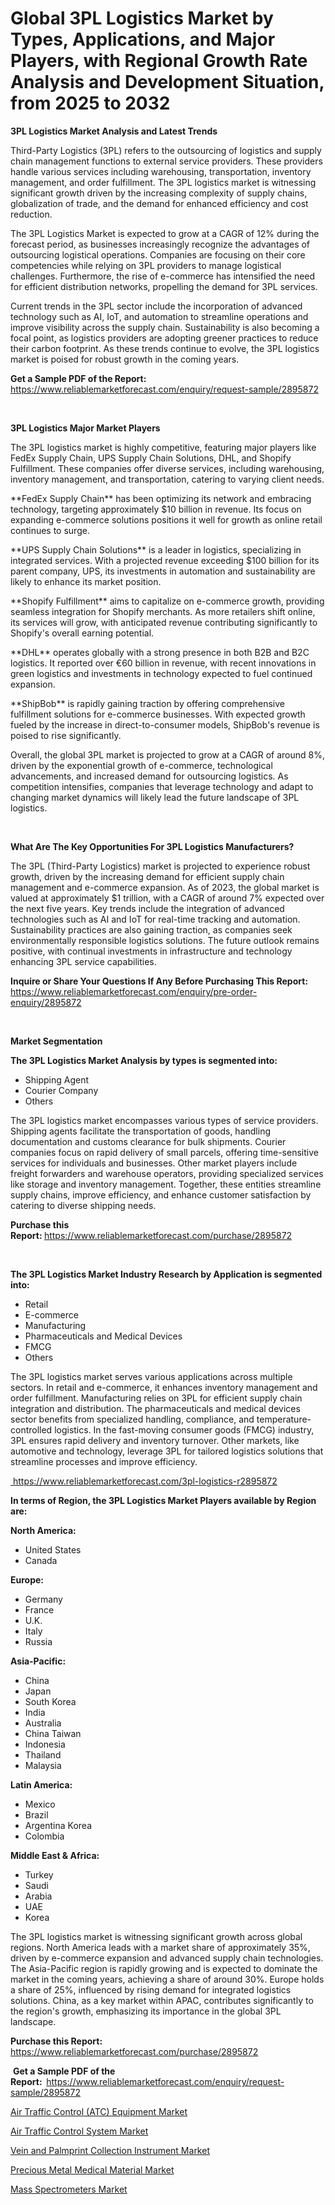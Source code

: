 <p><h1>Global 3PL Logistics Market by Types, Applications, and Major Players, with Regional Growth Rate Analysis and Development Situation, from 2025 to 2032</h1></p><p><strong>3PL Logistics Market Analysis and Latest Trends</strong></p>
<p><p>Third-Party Logistics (3PL) refers to the outsourcing of logistics and supply chain management functions to external service providers. These providers handle various services including warehousing, transportation, inventory management, and order fulfillment. The 3PL logistics market is witnessing significant growth driven by the increasing complexity of supply chains, globalization of trade, and the demand for enhanced efficiency and cost reduction.</p><p>The 3PL Logistics Market is expected to grow at a CAGR of 12% during the forecast period, as businesses increasingly recognize the advantages of outsourcing logistical operations. Companies are focusing on their core competencies while relying on 3PL providers to manage logistical challenges. Furthermore, the rise of e-commerce has intensified the need for efficient distribution networks, propelling the demand for 3PL services.</p><p>Current trends in the 3PL sector include the incorporation of advanced technology such as AI, IoT, and automation to streamline operations and improve visibility across the supply chain. Sustainability is also becoming a focal point, as logistics providers are adopting greener practices to reduce their carbon footprint. As these trends continue to evolve, the 3PL logistics market is poised for robust growth in the coming years.</p></p>
<p><strong>Get a Sample PDF of the Report:&nbsp;</strong> <a href="https://www.reliablemarketforecast.com/enquiry/request-sample/2895872?utm_campaign=1140&utm_medium=2&utm_source=Github&utm_content=ia&utm_term=15032025&utm_id=3pl-logistics">https://www.reliablemarketforecast.com/enquiry/request-sample/2895872</a></p>
<p>&nbsp;</p>
<p><strong>3PL Logistics Major Market Players</strong></p>
<p><p>The 3PL logistics market is highly competitive, featuring major players like FedEx Supply Chain, UPS Supply Chain Solutions, DHL, and Shopify Fulfillment. These companies offer diverse services, including warehousing, inventory management, and transportation, catering to varying client needs.</p><p>**FedEx Supply Chain** has been optimizing its network and embracing technology, targeting approximately $10 billion in revenue. Its focus on expanding e-commerce solutions positions it well for growth as online retail continues to surge.</p><p>**UPS Supply Chain Solutions** is a leader in logistics, specializing in integrated services. With a projected revenue exceeding $100 billion for its parent company, UPS, its investments in automation and sustainability are likely to enhance its market position.</p><p>**Shopify Fulfillment** aims to capitalize on e-commerce growth, providing seamless integration for Shopify merchants. As more retailers shift online, its services will grow, with anticipated revenue contributing significantly to Shopify's overall earning potential.</p><p>**DHL** operates globally with a strong presence in both B2B and B2C logistics. It reported over €60 billion in revenue, with recent innovations in green logistics and investments in technology expected to fuel continued expansion.</p><p>**ShipBob** is rapidly gaining traction by offering comprehensive fulfillment solutions for e-commerce businesses. With expected growth fueled by the increase in direct-to-consumer models, ShipBob's revenue is poised to rise significantly.</p><p>Overall, the global 3PL market is projected to grow at a CAGR of around 8%, driven by the exponential growth of e-commerce, technological advancements, and increased demand for outsourcing logistics. As competition intensifies, companies that leverage technology and adapt to changing market dynamics will likely lead the future landscape of 3PL logistics.</p></p>
<p>&nbsp;</p>
<p><strong>What Are The Key Opportunities For 3PL Logistics Manufacturers?</strong></p>
<p><p>The 3PL (Third-Party Logistics) market is projected to experience robust growth, driven by the increasing demand for efficient supply chain management and e-commerce expansion. As of 2023, the global market is valued at approximately $1 trillion, with a CAGR of around 7% expected over the next five years. Key trends include the integration of advanced technologies such as AI and IoT for real-time tracking and automation. Sustainability practices are also gaining traction, as companies seek environmentally responsible logistics solutions. The future outlook remains positive, with continual investments in infrastructure and technology enhancing 3PL service capabilities.</p></p>
<p><strong>Inquire or Share Your Questions If Any Before Purchasing This Report:</strong> <a href="https://www.reliablemarketforecast.com/enquiry/pre-order-enquiry/2895872?utm_campaign=1140&utm_medium=2&utm_source=Github&utm_content=ia&utm_term=15032025&utm_id=3pl-logistics">https://www.reliablemarketforecast.com/enquiry/pre-order-enquiry/2895872</a></p>
<p>&nbsp;</p>
<p><strong>Market Segmentation</strong></p>
<p><strong>The 3PL Logistics Market Analysis by types is segmented into:</strong></p>
<p><ul><li>Shipping Agent</li><li>Courier Company</li><li>Others</li></ul></p>
<p><p>The 3PL logistics market encompasses various types of service providers. Shipping agents facilitate the transportation of goods, handling documentation and customs clearance for bulk shipments. Courier companies focus on rapid delivery of small parcels, offering time-sensitive services for individuals and businesses. Other market players include freight forwarders and warehouse operators, providing specialized services like storage and inventory management. Together, these entities streamline supply chains, improve efficiency, and enhance customer satisfaction by catering to diverse shipping needs.</p></p>
<p><strong>Purchase this Report:&nbsp;</strong><a href="https://www.reliablemarketforecast.com/purchase/2895872?utm_campaign=1140&utm_medium=2&utm_source=Github&utm_content=ia&utm_term=15032025&utm_id=3pl-logistics">https://www.reliablemarketforecast.com/purchase/2895872</a></p>
<p>&nbsp;</p>
<p><strong>The 3PL Logistics Market Industry Research by Application is segmented into:</strong></p>
<p><ul><li>Retail</li><li>E-commerce</li><li>Manufacturing</li><li>Pharmaceuticals and Medical Devices</li><li>FMCG</li><li>Others</li></ul></p>
<p><p>The 3PL logistics market serves various applications across multiple sectors. In retail and e-commerce, it enhances inventory management and order fulfillment. Manufacturing relies on 3PL for efficient supply chain integration and distribution. The pharmaceuticals and medical devices sector benefits from specialized handling, compliance, and temperature-controlled logistics. In the fast-moving consumer goods (FMCG) industry, 3PL ensures rapid delivery and inventory turnover. Other markets, like automotive and technology, leverage 3PL for tailored logistics solutions that streamline processes and improve efficiency.</p></p>
<p><a href="https://www.reliablemarketforecast.com/3pl-logistics-r2895872?utm_campaign=1140&utm_medium=2&utm_source=Github&utm_content=ia&utm_term=15032025&utm_id=3pl-logistics">&nbsp;https://www.reliablemarketforecast.com/3pl-logistics-r2895872</a></p>
<p><strong>In terms of Region, the 3PL Logistics Market Players available by Region are:</strong></p>
<p>
    <p> <strong> North America: </strong>
        <ul>
            <li>United States</li>
            <li>Canada</li>
        </ul>
        </p> 
    <p> <strong> Europe: </strong>
        <ul>
            <li>Germany</li>
            <li>France</li>
            <li>U.K.</li>
            <li>Italy</li>
            <li>Russia</li>
        </ul>
        </p> 
    <p> <strong> Asia-Pacific: </strong>
        <ul>
            <li>China</li>
            <li>Japan</li>
            <li>South Korea</li>
            <li>India</li>
            <li>Australia</li>
            <li>China Taiwan</li>
            <li>Indonesia</li>
            <li>Thailand</li>
            <li>Malaysia</li>
        </ul>
        </p> 
    <p> <strong> Latin America: </strong>
        <ul>
            <li>Mexico</li>
            <li>Brazil</li>
            <li>Argentina Korea</li>
            <li>Colombia</li>
        </ul>
        </p> 
    <p> <strong> Middle East & Africa: </strong>
        <ul>
            <li>Turkey</li>
            <li>Saudi</li>
            <li>Arabia</li>
            <li>UAE</li>
            <li>Korea</li>
        </ul>
    </p>
    </p>
<p><p>The 3PL logistics market is witnessing significant growth across global regions. North America leads with a market share of approximately 35%, driven by e-commerce expansion and advanced supply chain technologies. The Asia-Pacific region is rapidly growing and is expected to dominate the market in the coming years, achieving a share of around 30%. Europe holds a share of 25%, influenced by rising demand for integrated logistics solutions. China, as a key market within APAC, contributes significantly to the region's growth, emphasizing its importance in the global 3PL landscape.</p></p>
<p><strong>Purchase this Report: </strong><a href="https://www.reliablemarketforecast.com/purchase/2895872?utm_campaign=1140&utm_medium=2&utm_source=Github&utm_content=ia&utm_term=15032025&utm_id=3pl-logistics">https://www.reliablemarketforecast.com/purchase/2895872</a></p>
<p>&nbsp;<strong>Get a Sample PDF of the Report:&nbsp;&nbsp;</strong><a href="https://www.reliablemarketforecast.com/enquiry/request-sample/2895872?utm_campaign=1140&utm_medium=2&utm_source=Github&utm_content=ia&utm_term=15032025&utm_id=3pl-logistics">https://www.reliablemarketforecast.com/enquiry/request-sample/2895872</a></p>
<p><strong></strong></p>
<p><p><a href="https://github.com/chillwervenu/Market-Research-Report-List-1/blob/main/air-traffic-control-atc-equipment-market.md?utm_campaign=1140&utm_medium=2&utm_source=Github&utm_content=ia&utm_term=15032025&utm_id=3pl-logistics">Air Traffic Control (ATC) Equipment Market</a></p><p><a href="https://github.com/busamoleankk/Market-Research-Report-List-1/blob/main/air-traffic-control-system-market.md?utm_campaign=1140&utm_medium=2&utm_source=Github&utm_content=ia&utm_term=15032025&utm_id=3pl-logistics">Air Traffic Control System Market</a></p><p><a href="https://github.com/marcayaminig/Market-Research-Report-List-1/blob/main/vein-and-palmprint-collection-instrument-market.md?utm_campaign=1140&utm_medium=2&utm_source=Github&utm_content=ia&utm_term=15032025&utm_id=3pl-logistics">Vein and Palmprint Collection Instrument Market</a></p><p><a href="https://github.com/yodhafirorae/Market-Research-Report-List-1/blob/main/precious-metal-medical-material-market.md?utm_campaign=1140&utm_medium=2&utm_source=Github&utm_content=ia&utm_term=15032025&utm_id=3pl-logistics">Precious Metal Medical Material Market</a></p><p><a href="https://github.com/awwqamet/Market-Research-Report-List-1/blob/main/mass-spectrometers-market.md?utm_campaign=1140&utm_medium=2&utm_source=Github&utm_content=ia&utm_term=15032025&utm_id=3pl-logistics">Mass Spectrometers Market</a></p></p>